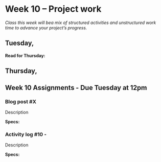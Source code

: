 # Week 10 – Project work
*Class this week will bea mix of structured activities and unstructured work time to advance your project’s progress.*

## Tuesday,

#### Read for Thursday:

## Thursday, 

## Week 10 Assignments - Due Tuesday at 12pm


### Blog post #X 
Description

**Specs:** 

### Activity log #10 - 
Description

**Specs:** 